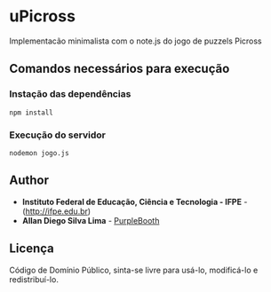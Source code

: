 # uPicross

Implementacão minimalista com o note.js do jogo de puzzels Picross

## Comandos necessários para execução

### Instação das dependências

```
npm install
```

### Execução do servidor

```
nodemon jogo.js
```

## Author


* **Instituto Federal de Educação, Ciência e Tecnologia - IFPE** - (http://ifpe.edu.br)
* **Allan Diego Silva Lima** - [PurpleBooth](https://github.com/allan-diego)

## Licença

Código de Domínio Público, sinta-se livre para usá-lo, modificá-lo e redistribuí-lo.